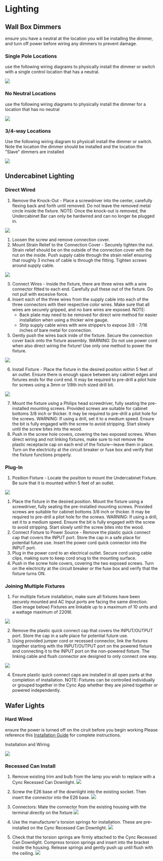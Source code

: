 # Lighting

## Wall Box Dimmers 

ensure you have a neutral at the location you will be installing the dimmer, and turn off power before wiring any dimmers to prevent damage.

### Single Pole Locations
use the following wiring diagrams to physically install the dimmer or switch with a single control location that has a neutral.

![](../img/wiring/singlepole.png)

### No Neutral Locations
use the following wiring diagrams to physically install the dimmer for a location that has no neutral


![](../img/wiring/noneutral.png)
### 3/4-way Locations
Use the following wiring diagram to physicall install the dimmer or switch.  Note the location the dimmer should be installed and the location the "Slave" dimmers are installed


![](../img/wiring/3way.png)
## Undercabinet Lighting
### Direct Wired
1. Remove the Knock-Out - Place a screwdriver into the center, carefully flexing back and forth until removed. Do not leave the removed metal circle inside the fixture.
    NOTE: Once the knock-out is removed, the Undercabinet Bar can only be hardwired and can no longer be plugged in.

![](../img/wiring/ucdw1.png)

1. Loosen the screw and remove connection cover.
2. Mount Strain Relief to the Connection Cover - Securely tighten the nut. Strain relief should be on the outside of the connection cover with the nut on the inside. Push supply cable through the strain relief ensuring that roughly 3 inches of cable is through the fitting. Tighten screws around supply cable.

![](../img/wiring/ucdw2.png)

3. Connect Wires - Inside the fixture, there are three wires with a wire connector fitted to each end. Carefully pull these out of the fixture. Do not pull with excesive force.
4. Insert each of the three wires from the supply cable into each of the three connectors with their respective color wires. Make sure that all wires are securely gripped, and no bare wires are exposed.
    NOTE:
    * Back plate may need to be removed for direct wire method for easier installation when using a thicker wire gauge.
    * Strip supply cable wires with wire strippers to expose 3/8 - 7/16 inches of bare metal for connection.
5. Gently push the wires back inide of the fixture. Secure the connection cover back onto the fixture assembly.
    WARNING: Do not use power cord when also direct wiring the fixture! Use only one method to power the fixture.

![](../img/wiring/ucdw3.png)

6. Install Fixture - Place the fixture in the desired position within 5 feet of an outlet. Ensure there is enough space between any cabinet edges and fixtures ends for the cord end. It may be required to pre-drill a pilot hole for screws using a 3mm or 1/8th inch sized drill bit.

![](../img/wiring/ucdw4.png)

7. Mount the fixture using a Philips head screwdriver, fully seating the pre-installed mounting screws. Provided screws are suitable for cabinet bottoms 3/8 inch or thicker. It may be required to pre-drill a pilot hole for the screws. WARNING: If using a drill, set it to a medium speed. Ensure the bit is fully engaged with the screw to avoid stripping. Start slowly until the screw bites into the wood.
8. Push in the screw hole covers, covering the two exposed screws. When direct wiring and not linking fixtures, make sure to not remove the plastic receptacle cap on each end of the fixture—leave them in place. Turn on the electricity at the circuit breaker or fuse box and verify that the fixture functions properly.
### Plug-In
1. Position Fixture - Locate the position to mount the Undercabinet Fixture. Be sure that it is mounted within 5 feet of an outlet.

![](../img/wiring/ucpi1.png)

1. Place the fixture in the desired position. Mount the fixture using a screwdriver, fully seating the pre-installed mounting screws. Provided screws are suitable for cabinet bottoms 3/8 inch or thicker. It may be required to pre-drill a pilot hole for the screws.
    WARNING: If using a drill, set it to a medium speed. Ensure the bit is fully engaged with the screw to avoid stripping. Start slowly until the screw bites into the wood.
1. Connect Fixture to Power Source - Remove the plastic quick connect cap that covers the INPUT port. Store the cap in a safe place for potential future use. Insert the power cord quick connector into the INPUT port.
1. Plug in the power cord to an electrical outlet. Secure cord using cable clips, making sure to keep cord snug to the mounting surface.
1. Push in the screw hole covers, covering the two exposed screws. Turn on the electricity at the circuit breaker or the fuse box and verify that the fixture turns ON.
### Joining Multiple Fixtures
1. For multiple fixture installation, make sure all fixtures have been securely mounted and AC Input ports are facing the same direction. (See image below) Fixtures are linkable up to a maximum of 10 units and a wattage maximum of 220W.

![](../img/wiring/ucj1.png)

2. Remove the plastic quick connect cap that covers the INPUT/OUTPUT port. Store the cap in a safe place for potential future use.
3. Using provided jumper cord or recessed connector, link the fixtures together starting with the INPUT/OUTPUT port on the powered fixture and connecting it to the INPUT port on the non-powered fixture. The linking cable and flush connector are designed to only connect one way.

![](../img/wiring/ucj2.png)

4. Ensure plastic quick connect caps are installed in all open parts at the completion of installation.
    NOTE: Fixtures can be controlled individually or grouped together in the Cync App whether they are joined together or powered independently.
## Wafer Lights
### Hard Wired
ensure the power is turned off on the ciruit before you begin working
Please reference this [Installation Guide](https://sav-documentation.s3.amazonaws.com/KB%20Imagery%20/Cync%20KB%20Imagery/Cync%20Documents/Install%20Guides/8646-46GE21_Cync%20Wafer%20Downlight%20Installation%20Guide%20Guide%20-%20012122-2%20(1).pdf) for complete instructions.

Installation and Wiring

![](../img/wiring/Wafer-Downlights-Install-01.png)
### Recessed Can Install
1. Remove existing trim and bulb from the lamp you wish to replace with a Cync Recessed Can Downlight.
![](../img/wiring/rc1.png)

1. Screw the E26 base of the downlight into the existing socket. Then insert the connector into the E26 base.
![](../img/wiring/rc2.png)

1. Connectors: Mate the connector from the existing housing with the terminal directly on the fixture
![](../img/wiring/rc3.png)

1. Use the manufacturer's torsion springs for installation. These are pre-installed on the Cync Recessed Can Downlight.
![](../img/wiring/rc4.png)

1. Check that the torsion springs are firmly attached to the Cync Recessed Can Downlight. Compress torsion springs and insert into the bracket inside the housing. Release springs and gently push up until flush with the ceiling.
![](../img/wiring/rc5.png)

